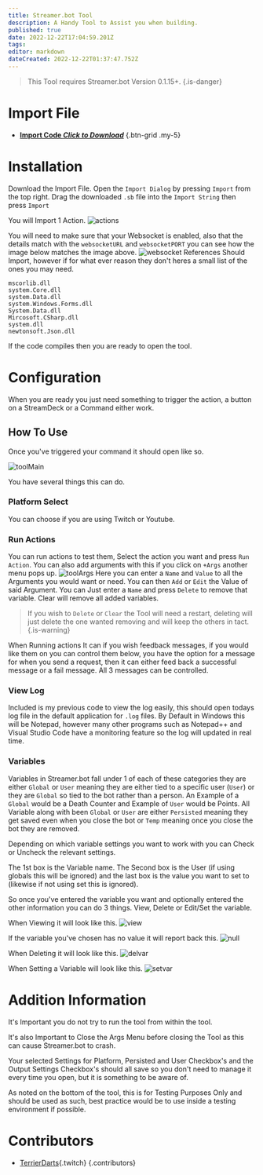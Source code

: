 ```yaml
---
title: Streamer.bot Tool
description: A Handy Tool to Assist you when building.
published: true
date: 2022-12-22T17:04:59.201Z
tags: 
editor: markdown
dateCreated: 2022-12-22T01:37:47.752Z
---
```


> This Tool requires Streamer.bot Version 0.1.15+.
{.is-danger}

# Import File

- [<i class="mdi mdi-file-download"></i> **Import Code *Click to Download***](/assets/streamerbot-tool/streamerbot-tool.sb)
{.btn-grid .my-5}

# Installation
Download the Import File. 
Open the `Import Dialog` by pressing `Import` from the top right. 
Drag the downloaded `.sb` file into the `Import String` then press `Import`

You will Import 1 Action. 
![actions](/assets/streamerbot-tool/action.png)

You will need to make sure that your Websocket is enabled, also that the details match with the `websocketURL` and `websocketPORT` you can see how the image below matches the image above.
![websocket](/assets/streamerbot-tool/socket.png)
References Should Import, however if for what ever reason they don't heres a small list of the ones you may need.
```
mscorlib.dll
system.Core.dll
system.Data.dll
system.Windows.Forms.dll
System.Data.dll
Mircosoft.CSharp.dll
system.dll
newtonsoft.Json.dll
```
If the code compiles then you are ready to open the tool.

# Configuration

When you are ready you just need something to trigger the action, a button on a StreamDeck or a Command either work. 

## How To Use 

Once you've triggered your command it should open like so.

![toolMain](/assets/streamerbot-tool/tool1.png)

You have several things this can do. 
### Platform Select
You can choose if you are using Twitch or Youtube. 

### Run Actions
You can run actions to test them, Select the action you want and press `Run Action`. You can also add arguments with this if you click on `+Args` another menu pops up.
![toolArgs](/assets/streamerbot-tool/tool2.png)
Here you can enter a `Name` and `Value` to all the Arguments you would want or need. You can then `Add` or `Edit` the Value of said Argument. You can Just enter a `Name` and press `Delete` to remove that variable. Clear will remove all added variables. 
> If you wish to `Delete` or `Clear` the Tool will need a restart, deleting will just delete the one wanted  removing and will keep the others in tact.
{.is-warning}

When Running actions It can if you wish feedback messages, if you would like them on you can control them below, you have the option for a message for when you send a request, then it can either feed back a successful message or a fail message. All 3 messages can be controlled.

### View Log

Included is my previous code to view the log easily, this should open todays log file in the default application for `.log` files. By Default in Windows this will be Notepad, however many other programs such as Notepad++ and Visual Studio Code have a monitoring feature so the log will updated in real time.

### Variables

Variables in Streamer.bot fall under 1 of each of these categories they are either `Global` or `User` meaning they are either tied to a specific user (`User`) or they are `Global` so tied to the bot rather than a person. An Example of a `Global` would be a Death Counter and Example of `User` would be Points. All Variable along with been `Global` or `User` are either `Persisted` meaning they get saved even when you close the bot or `Temp` meaning once you close the bot they are removed.

Depending on which variable settings you want to work with you can Check or Uncheck the relevant settings.

The 1st box is the Variable name. The Second box is the User (if using globals this will be ignored) and the last box is the value you want to set to (likewise if not using set this is ignored).

So once you've entered the variable you want and optionally entered the other information you can do 3 things. View, Delete or Edit/Set the variable. 

When Viewing it will look like this.
![view](/assets/streamerbot-tool/viewvari.png)

If the variable you've chosen has no value it will report back this.
![null](/assets/streamerbot-tool/nullvari.png)

When Deleting it will look like this.
![delvar](/assets/streamerbot-tool/delvari.png)

When Setting a Variable will look like this.
![setvar](/assets/streamerbot-tool/setvari.png)

# Addition Information
It's Important you do not try to run the tool from within the tool.

It's also Important to Close the Args Menu before closing the Tool as this can cause Streamer.bot to crash.

Your selected Settings for Platform, Persisted and User Checkbox's and the Output Settings Checkbox's should all save so you don't need to manage it every time you open, but it is something to be aware of.

As noted on the bottom of the tool, this is for Testing Purposes Only and should be used as such, best practice would be to use inside a testing environment if possible.

# Contributors
 - [TerrierDarts](https://www.twitch.tv/TerrierDarts){.twitch}
 {.contributors}